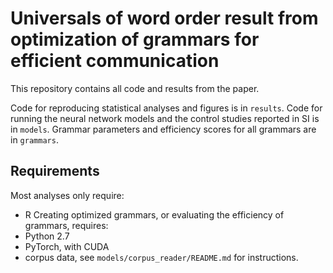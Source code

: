 # Universals of word order result from optimization of grammars for efficient communication

This repository contains all code and results from the paper.

Code for reproducing statistical analyses and figures is in `results`.
Code for running the neural network models and the control studies reported in SI is in `models`.
Grammar parameters and efficiency scores for all grammars are in `grammars`.

## Requirements
Most analyses only require:
* R
Creating optimized grammars, or evaluating the efficiency of grammars, requires:
* Python 2.7
* PyTorch, with CUDA
* corpus data, see `models/corpus_reader/README.md` for instructions.


